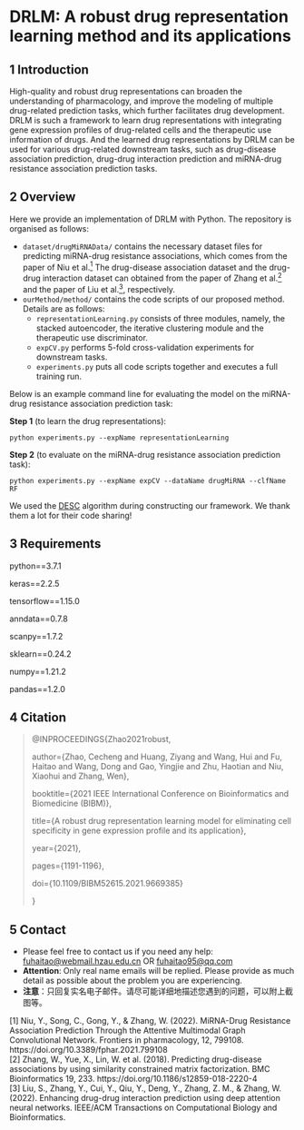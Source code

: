 # DRLM: A robust drug representation learning method and its applications

## 1 Introduction

High-quality and robust drug representations can broaden the understanding of pharmacology, and improve the modeling of multiple drug-related prediction tasks, which further facilitates drug development. DRLM is such a framework to learn drug representations with integrating gene expression profiles of drug-related cells and the therapeutic use information of drugs. And the learned drug representations by DRLM can be used for various drug-related downstream tasks, such as drug-disease association prediction, drug-drug interaction prediction and miRNA-drug resistance association prediction tasks.

## 2 Overview

Here we provide an implementation of DRLM with Python. The repository is organised as follows:

- `dataset/drugMiRNAData/` contains the necessary dataset files for predicting miRNA-drug resistance associations, which comes from the paper  of Niu et al.[<sup>1</sup>](#R1) The drug-disease association dataset and the drug-drug interaction dataset can obtained from the paper of Zhang et al.[<sup>2</sup>](#R2) and the paper of Liu et al.[<sup>3</sup>](#R3), respectively.
- `ourMethod/method/` contains the code scripts of our proposed method. Details are as follows:
  - `representationLearning.py` consists of three modules, namely, the stacked autoencoder, the iterative clustering module and the therapeutic use discriminator.
  -  `expCV.py` performs 5-fold cross-validation experiments for downstream tasks.
  - `experiments.py` puts all code scripts together and executes a full training run.

Below is an example command line for evaluating the model on the miRNA-drug resistance association prediction task: 

__Step 1__ (to learn the drug representations):

```shell
python experiments.py --expName representationLearning
```

__Step 2__ (to evaluate on the miRNA-drug resistance association prediction task):

```shell
python experiments.py --expName expCV --dataName drugMiRNA --clfName RF
```

We used the [DESC](https://eleozzr.github.io/desc/) algorithm during constructing our framework. We thank them a lot for their code sharing!

## 3 Requirements

python==3.7.1

keras==2.2.5

tensorflow==1.15.0

anndata==0.7.8

scanpy==1.7.2

sklearn==0.24.2

numpy==1.21.2

pandas==1.2.0

## 4 Citation

>@INPROCEEDINGS{Zhao2021robust,  
>
>author={Zhao, Cecheng and Huang, Ziyang and Wang, Hui and Fu, Haitao and Wang, Dong and Gao, Yingjie and Zhu, Haotian and Niu, Xiaohui and Zhang, Wen},  
>
>booktitle={2021 IEEE International Conference on Bioinformatics and Biomedicine (BIBM)}, 
>
>title={A robust drug representation learning model for eliminating cell specificity in gene expression profile and its application}, 
>
>year={2021}, 
>
>pages={1191-1196}, 
>
>doi={10.1109/BIBM52615.2021.9669385}
>
>}

## 5 Contact

- Please feel free to contact us if you need any help: [fuhaitao@webmail.hzau.edu.cn](mailto:fuhaitao@webmail.hzau.edu.cn) OR [fuhaitao95@qq.com](mailto:fuhaitao95@qq.com)
- **Attention**: Only real name emails will be replied. Please provide as much detail as possible about the problem you are experiencing.
- **注意**：只回复实名电子邮件。请尽可能详细地描述您遇到的问题，可以附上截图等。

<div><a name="R1"></a>
    [1] Niu, Y., Song, C., Gong, Y., & Zhang, W. (2022). MiRNA-Drug Resistance Association Prediction Through the Attentive Multimodal Graph Convolutional Network. Frontiers in pharmacology, 12, 799108. https://doi.org/10.3389/fphar.2021.799108
</div>

<div><a name="R2"></a>
    [2] Zhang, W., Yue, X., Lin, W. et al. (2018). Predicting drug-disease associations by using similarity constrained matrix factorization. BMC Bioinformatics 19, 233. https://doi.org/10.1186/s12859-018-2220-4
</div>

<div><a name="R3"></a>
    [3] Liu, S., Zhang, Y., Cui, Y., Qiu, Y., Deng, Y., Zhang, Z. M., & Zhang, W. (2022). Enhancing drug-drug interaction prediction using deep attention neural networks. IEEE/ACM Transactions on Computational Biology and Bioinformatics.
</div>
